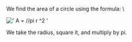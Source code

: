 We find the area of a circle using the formula: \\

![' A = //pi r \^2 '](../dictionary/equation_images/3136.1..png)

We take the radius, square it, and multiply by pi.
